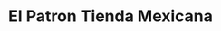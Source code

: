 ---
title: "El Patron Tienda Mexicana"
url: /florence/el-patron-tienda-mexicana/
shop: supermarket
---